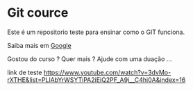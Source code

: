 # Git cource 

Este é um repositorio teste para ensinar como o GIT funciona.

Saiba mais em [Google](www.google.com)

Gostou do curso ? Quer mais ? Ajude com uma duação ...

link de teste https://www.youtube.com/watch?v=3dvMo-rXTHE&list=PLlAbYrWSYTiPA2iEiQ2PF_A9j__C4hi0A&index=16